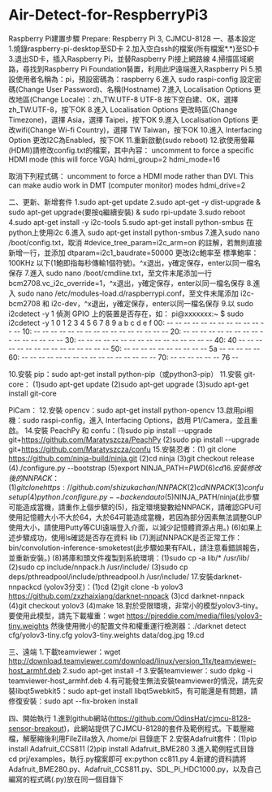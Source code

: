 # Air-Detect-for-RespberryPi3

Raspberry Pi建置步驟
Prepare: Respberry Pi 3, CJMCU-8128
一、基本設定\
1.燒錄raspberry-pi-desktop至SD卡
2.加入空白ssh的檔案(所有檔案*.*)至SD卡
3.退出SD卡，插入Raspberry Pi，並替Raspberry Pi接上網路線
4.掃描區域網路，尋找到Raspberry Pi Foundation裝置，利用此IP遠端進入Raspberry Pi
5.預設使用者名稱為：pi，預設密碼為：raspberry
6.進入 sudo raspi-config 設定密碼(Change User Password)、名稱(Hostname)
7.進入 Localisation Options 更改地區(Change Locale)：zh_TW.UTF-8 UTF-8 按下空白建、OK，選擇 zh_TW.UTF-8，按下OK
8.進入 Localisation Options 更改時區(Change Timezone)，選擇 Asia，選擇 Taipei，按下OK
9.進入 Localisation Options 更改wifi(Change Wi-fi Country)，選擇 TW Taiwan，按下OK
10.進入 Interfacing Option 更改I2C為Enabled，按下OK
11.重新啟動(sudo reboot)
12.欲使用螢幕(HDMI)請修改config.txt的檔案，其中內容：
uncomment to force a specific HDMI mode (this will force VGA)
hdmi_group=2
hdmi_mode=16

取消下列程式碼：
uncomment to force a HDMI mode rather than DVI. This can make audio work in
DMT (computer monitor) modes
hdmi_drive=2


二、更新、新增套件
1.sudo apt-get update
2.sudo apt-get -y dist-upgrade & sudo apt-get upgrade(要按q繼續安裝) & sudo rpi-update
3.sudo reboot
4.sudo apt-get install -y i2c-tools
5.sudo apt-get install python-smbus 在python上使用i2c
6.進入 sudo apt-get install python-smbus
7.進入sudo nano /boot/config.txt，取消 #device_tree_param=i2c_arm=on 的註解，若無則直接新增一行，並添加 dtparam=i2c1_baudrate=50000 更改i2c鮑率至 標準鮑率：100KHz 以下(1鮑即指每秒傳輸1個符號)。^x退出，y確定保存，enter以同一檔名保存
7.進入 sudo nano /boot/cmdline.txt，至文件末尾添加一行 bcm2708.vc_i2c_override=1，^x退出，y確定保存，enter以同一檔名保存
8.進入 sudo nano /etc/modules-load.d/raspberrypi.conf，至文件末尾添加 i2c-bcm2708 和 i2c-dev，^x退出，y確定保存，enter以同一檔名保存
9.以 sudo i2cdetect -y 1 偵測 GPIO 上的裝置是否存在，如：
pi@xxxxxxx:~ $ sudo i2cdetect -y 1
     0  1  2  3  4  5  6  7  8  9  a  b  c  d  e  f
00:          -- -- -- -- -- -- -- -- -- -- -- -- --
10: -- -- -- -- -- -- -- -- -- -- -- -- -- -- -- --
20: -- -- -- -- -- -- -- -- -- -- -- -- -- -- -- --
30: -- -- -- -- -- -- -- -- -- -- -- -- -- -- -- --
40: 40 -- -- -- -- -- -- -- -- -- -- -- -- -- -- --
50: -- -- -- -- -- -- -- -- -- -- 5a -- -- -- -- --
60: -- -- -- -- -- -- -- -- -- -- -- -- -- -- -- --
70: -- -- -- -- -- -- 76 --

10.安裝 pip：sudo apt-get install python-pip（或python3-pip）
11.安裝 git-core： (1)sudo apt-get update (2)sudo apt-get upgrade (3)sudo apt-get install git-core

PiCam：
12.安裝 opencv：sudo apt-get install python-opencv
13.啟用pi相機：sudo raspi-config，進入 Interfacing Options，啟用 P1/Camera，並且重啟。
14.安裝 PeachPy  和  confu：(1)sudo pip install --upgrade git+https://github.com/Maratyszcza/PeachPy (2)sudo pip install --upgrade git+https://github.com/Maratyszcza/confu
15.安裝忍者：(1) git clone https://github.com/ninja-build/ninja.git (2)cd ninja (3)git checkout release (4)./configure.py --bootstrap (5)export NINJA_PATH=$PWD (6)cd
16.安裝修改後的 NNPACK：(1)git clone https://github.com/shizukachan/NNPACK (2)cd NNPACK (3)confu setup (4)python ./configure.py --backend auto (5)$NINJA_PATH/ninja(此步驟可能造成當機，請重作上個步驟的(5)，指定環境變數給NNPACK，請確認GPU可使用記憶體大小不大於64，大於64可能造成當機，若因為部分因素無法調整GUP使用大小，請使用Putty等CUI遠端登入介面，以減少記憶體資源占用。) (6)如果上述步驟成功，使用ls確認是否存在資料 lib (7)測試NNPACK是否正常工作：bin/convolution-inference-smoketest(此步驟如果有FAIL，請注意看錯誤報告，並重新安裝。) (8)將庫和頭文件複製到系統環境：(1)sudo cp -a lib/* /usr/lib/ (2)sudo cp include/nnpack.h /usr/include/ (3)sudo cp deps/pthreadpool/include/pthreadpool.h /usr/include/
17.安裝darknet-nnpackcd (yolov3分支)：(1)cd (2)git clone -b yolov3 https://github.com/zxzhaixiang/darknet-nnpack (3)cd darknet-nnpack (4)git checkout yolov3 (4)make
18.對於受限環境，非常小的模型yolov3-tiny。要使用此模型，請先下載權重：wget https://pjreddie.com/media/files/yolov3-tiny.weights
然後使用微小的配置文件和權重運行檢測器：./darknet detect cfg/yolov3-tiny.cfg yolov3-tiny.weights data/dog.jpg
19.cd

三、遠端
1.下載teamviewer：wget http://download.teamviewer.com/download/linux/version_11x/teamviewer-host_armhf.deb
2.sudo apt-get install -f
3.安裝teamviewer：sudo dpkg -i teamviewer-host_armhf.deb
4.有可能發生無法安裝teamviewer的情況，請先安裝libqt5webkit5：sudo apt-get install libqt5webkit5，有可能還是有問題，請修復安裝：sudo apt --fix-broken install

四、開始執行
1.進到github網站(https://github.com/OdinsHat/cjmcu-8128-sensor-breakout)，此網站提供了CJMCU-8128的套件及範例程式。下載壓縮檔，解壓縮後利用FileZilla放入 /home/pi 目錄底下
2.安裝Adafruit套件：(1)pip install Adafruit_CCS811 (2)pip install Adafruit_BME280
3.進入範例程式目錄 cd prj/examples，執行.py檔案即可 ex:python cc811.py
4.新建的資料請將Adafruit_BME280.py、Adafruit_CCS811.py、SDL_Pi_HDC1000.py，以及自己編寫的程式碼(.py)放在同一個目錄下
